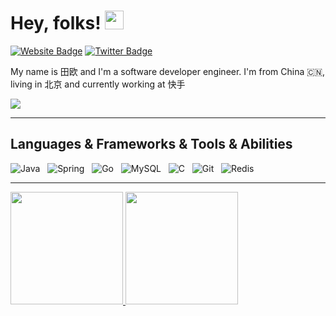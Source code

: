 # Hey, folks! <img src="https://raw.githubusercontent.com/MartinHeinz/MartinHeinz/master/wave.gif" width="30px">

[![Website Badge](https://img.shields.io/badge/Website-3b5998?style=flat-square&logo=google-chrome&logoColor=white)](https://thinkerou.com/)
[![Twitter Badge](https://img.shields.io/badge/-Twitter-00acee?style=flat-square&logo=Twitter&logoColor=white)](https://twitter.com/thinkerou)

My name is 田欧 and I'm a software developer engineer. I'm from China 🇨🇳, living in 北京 and currently working at 快手

[![](https://gitwar.herokuapp.com/badge?username=thinkerou&label=Gitwar%20Profile%20Score&style=for-the-badge&color=0088cc)](https://gitwar.herokuapp.com/)

<hr>

## Languages & Frameworks & Tools & Abilities

![Java](https://img.shields.io/badge/-Java-black?logo=java&style=social)&nbsp;&nbsp;
![Spring](https://img.shields.io/badge/-Spring%20Framework-black?logo=spring&style=social)&nbsp;&nbsp;
![Go](https://img.shields.io/badge/-Go-black?logo=go&style=social)&nbsp;&nbsp;
![MySQL](https://img.shields.io/badge/-MySQL-black?logo=mysql&style=social)&nbsp;&nbsp;
![C](https://img.shields.io/badge/-C-black?logo=c&style=social)&nbsp;&nbsp;
![Git](https://img.shields.io/badge/-Git-black?logo=git&style=social)&nbsp;&nbsp;
![Redis](https://img.shields.io/badge/-Redis-black?logo=redis&style=social)&nbsp;&nbsp;

<hr>

<a href="https://github.com/thinkerou/github-readme-stats" title="Go to Source">
  <img height=180 src="https://github-readme-stats.vercel.app/api?username=thinkerou&show_icons=true&theme=gotham">
</a>
<a href="https://github.com/anuraghazra/github-readme-stats">
  <img height=180 src="https://github-readme-stats.vercel.app/api/top-langs/?username=thinkerou&hide=c%23,powershell,java&title_color=2aa889&text_color=99d1ce&icon_color=2bbc8a&bg_color=0c1014&langs_count=8&layout=compact" />
</a>

<br/>


<!--
**thinkerou/thinkerou** is a ✨ _special_ ✨ repository because its `README.md` (this file) appears on your GitHub profile.

Here are some ideas to get you started:

- 🔭 I’m currently working on ...
- 🌱 I’m currently learning ...
- 👯 I’m looking to collaborate on ...
- 🤔 I’m looking for help with ...
- 💬 Ask me about ...
- 📫 How to reach me: ...
- 😄 Pronouns: ...
- ⚡ Fun fact: ...
-->
